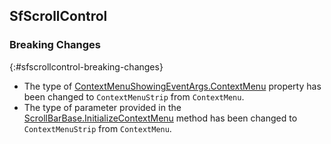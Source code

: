 ## SfScrollControl

### Breaking Changes
{:#sfscrollcontrol-breaking-changes}

* The type of [ContextMenuShowingEventArgs.ContextMenu](https://help.syncfusion.com/cr/windowsforms/Syncfusion.WinForms.Controls.Events.ContextMenuShowingEventArgs.html#Syncfusion_WinForms_Controls_Events_ContextMenuShowingEventArgs_ContextMenu) property has been changed to `ContextMenuStrip` from `ContextMenu`.
* The type of parameter provided in the [ScrollBarBase.InitializeContextMenu](https://help.syncfusion.com/cr/windowsforms/Syncfusion.WinForms.Controls.ScrollBarBase.html#Syncfusion_WinForms_Controls_ScrollBarBase_InitializeContextMenu_System_Windows_Forms_ContextMenu_) method has been changed to `ContextMenuStrip` from `ContextMenu`.
